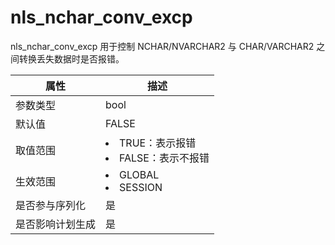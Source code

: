 # nls_nchar_conv_excp

nls_nchar_conv_excp 用于控制 NCHAR/NVARCHAR2 与 CHAR/VARCHAR2 之间转换丢失数据时是否报错。

|  **属性**  |                                                      **描述**                                                       |
|----------|-------------------------------------------------------------------------------------------------------------------|
| 参数类型     | bool                                                                                                              |
| 默认值      | FALSE                                                                                                             |
| 取值范围     | <li> TRUE：表示报错   <li> FALSE：表示不报错    |
| 生效范围     | <li> GLOBAL   <li> SESSION           |
| 是否参与序列化  | 是                                                                                                                 |
| 是否影响计划生成 | 是                                                                                                                 |
